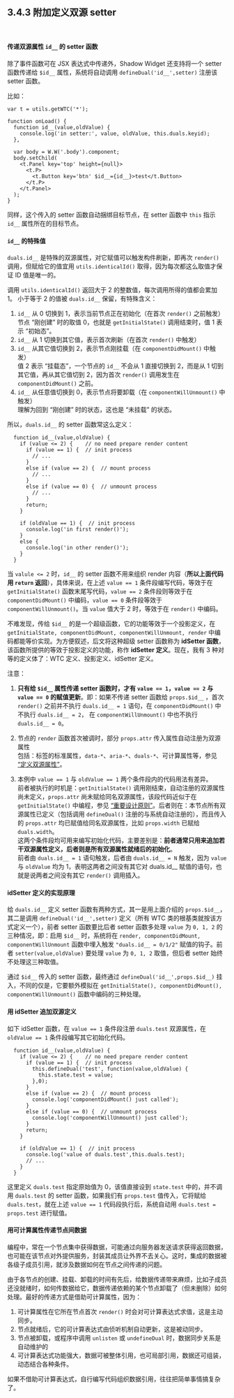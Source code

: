 3.4.3 附加定义双源 setter
------------------

&nbsp;

#### 传递双源属性 `id__` 的 setter 函数

除了事件函数可在 JSX 表达式中传递外，Shadow Widget 还支持将一个 setter 函数传递给 `$id__` 属性，系统将自动调用 `defineDual('id__',setter)` 注册该 setter 函数。

比如：

```
var t = utils.getWTC('*');

function onLoad() {  
  function id__(value,oldValue) {
    console.log('in setter:', value, oldValue, this.duals.keyid);
  },
  
  var body = W.W('.body').component;
  body.setChild(
    <t.Panel key='top' height={null}>
      <t.P>
        <t.Button key='btn' $id__={id__}>test</t.Button>
      </t.P>
    </t.Panel>
  );
}
```

同样，这个传入的 setter 函数自动捆绑目标节点，在 setter 函数中 `this` 指示 `id__` 属性所在的目标节点。

#### `id__` 的特殊值

`duals.id__` 是特殊的双源属性，对它赋值可以触发构件刷新，即再次 `render()` 调用，但赋给它的值宜用 `utils.identicalId()` 取得，因为每次都这么取值才保证 ID 值是唯一的。

调用 `utils.identicalId()` 返回大于 2 的整数值，每次调用所得的值都会累加 1。 小于等于 2 的值被 `duals.id__` 保留，有特殊含义：

1. `id__` 从 0 切换到 1，表示当前节点正在初始化（在首次 `render()` 之前触发）   
节点 “刚创建” 时的取值 0，也就是 `getInitialState()` 调用结束时，值 1 表示 “初始态”。
2. `id__` 从 1 切换到其它值，表示首次刷新（在首次 `render()` 中触发）
3. `id__` 从其它值切换到 2，表示节点刚挂载（在 `componentDidMount()` 中触发）   
值 2 表示 “挂载态”，一个节点的 `id__` 不会从 1 直接切换到 2，而是从 1 切到其它值，再从其它值切到 2，因为首次 `render()` 调用发生在 `componentDidMount()` 之前。
4. `id__` 从任意值切换到 0，表示节点将要卸载（在 `componentWillUnmount()` 中触发）   
理解为回到 “刚创建” 时的状态，这也是 “未挂载” 的状态。

所以，`duals.id__` 的 setter 函数常这么定义：

```
  function id__(value,oldValue) {
    if (value <= 2) {    // no need prepare render content
      if (value == 1) {  // init process
        // ...
      }
      else if (value == 2) {  // mount process
        // ...
      }
      else if (value == 0) {  // unmount process
        // ...
      }
      return;
    }

    if (oldValue == 1) {  // init process
      console.log('in first render()');
    }
    else {
      console.log('in other render()');
    }
  }
```

当 `valule <= 2` 时，`id__` 的 setter 函数不用来组织 render 内容（**所以上面代码用 `return` 返回**），具体来说，在上述 `value == 1` 条件段编写代码，等效于在 `getInitialState()` 函数末尾写代码，`value == 2` 条件段则等效于在 `componentDidMount()` 中编码，`value == 0` 条件段等效于 `componentWillUnmount()`。当 `value` 值大于 2 时，等效于在 `render()` 中编码。

不难发现，传给 `$id__` 的是一个超级函数，它的功能等效于一个投影定义，在 `getInitialState, componentDidMount, componentWillUnmount, render` 中编码都能等价实现。为方便叙述，后文将这种超级 setter 函数称为 **idSetter 函数**，该函数所提供的等效于投影定义的功能，称作 **idSetter 定义**。现在，我有 3 种对等的定义体了：WTC 定义、投影定义、idSetter 定义。

注意：

1. **只有给 `$id__` 属性传递 setter 函数时，才有 `value == 1`，`value == 2` 与 `value == 0` 的赋值更新**。即：如果不传递 setter 函数给 `props.$id__` ，首次 `render()` 之前并不执行 `duals.id__ = 1` 语句，在 `componentDidMount()` 中不执行 `duals.id__ = 2`， 在 `componentWillUnmount()` 中也不执行 `duals.id__ = 0`。

2. 节点的 `render` 函数首次被调时，部分 `props.attr` 传入属性自动注册为双源属性   
包括：标签的标准属性，`data-*`、`aria-*`、`duals-*`、可计算属性等，参见 [“定义双源属性”](#2.2.2.)。

3. 本例中 `value == 1` 与 `oldValue == 1` 两个条件段内的代码用法有差异。   
前者被执行的时机是：`getInitialState()` 调用刚结束，自动注册的双源属性尚未定义，`props.attr` 尚未赋给同名双源属性，该段代码近似于在 `getInitialState()` 中编程，参见 [“重要设计原则”](#2.7.5.!import_rule)。后者则在：本节点所有双源属性已定义（包括调用 `defineDual()` 注册的与系统自动注册的），而且传入的 `props.attr` 均已赋值给同名双源属性，比如 `props.width` 已赋给 `duals.width`。   
这两个条件段均可用来编写初始化代码，主要差别是：**前者通常只用来追加若干双源属性定义，后者则是所有双源属性就绪后的初始化**。   
前者由 `duals.id__ = 1` 语句触发，后者由 `duals.id__ = N` 触发，因为 `value` 与 `oldValue` 均为 1，表明这两者之间没有其它对 duals.id__ 赋值的语句，也就是说两者之间没有其它 `render()` 调用插入。

#### idSetter 定义的实现原理

给 `duals.id__` 定义 setter 函数有两种方式，其一是用上面介绍的 `props.$id__`，其二是调用 `defineDual('id__',setter)` 定义（所有 WTC 类的根基类就按该方式定义一个），前者 setter 函数要比后者 setter 函数多处理 `value` 为 `0, 1, 2` 的三种情况，即：启用 `$id__` 时，系统将在 `render, componentDidMount, componentWillUnmount` 函数中埋入触发 `"duals.id__ = 0/1/2"` 赋值的钩子。前者 `setter(value,oldValue)` 要处理 `value` 为 `0, 1, 2` 取值，但后者 setter 始终不处理这三种取值。

通过 `$id__` 传入的 setter 函数，最终通过 `defineDual('id__',props.$id__)` 挂入，不同的仅是，它要额外模拟在 `getInitialState(), componentDidMount(), componentWillUnmount()` 函数中编码的三种处理。

#### 用 idSetter 追加双源定义

如下 idSetter 函数，在 `value == 1` 条件段注册 `duals.test` 双源属性，在 `oldValue == 1` 条件段编写其它初始化代码。

```
  function id__(value,oldValue) {
    if (value <= 2) {    // no need prepare render content
      if (value == 1) {  // init process
        this.defineDual('test', function(value,oldValue) {
          this.state.test = value;
        },0);
      }
      else if (value == 2) {  // mount process
        console.log('componentDidMount() just called');
      }
      else if (value == 0) {  // unmount process
        console.log('componentWillUnmount() just called');
      }
      return;
    }
    
    if (oldValue == 1) {  // init process
      console.log('value of duals.test',this.duals.test);
      // ...
    }
  }
```

这里定义 `duals.test` 指定原始值为 0，该值直接设到 `state.test` 中的，并不调用 `duals.test` 的 setter 函数，如果我们有 `props.test` 值传入，它将赋给 `duals.test`，就在上述 `value == 1` 代码段执行后，系统自动用 `duals.test = props.test` 进行赋值。

#### 用可计算属性传递节点间数据

编程中，常在一个节点集中获得数据，可能通过向服务器发送请求获得返回数据，也可能在该节点对外提供服务，封装其成员让外界不去关心。这时，集成的数据被各级子成员引用，就涉及数据如何在节点之间传递的问题。

由于各节点的创建、挂载、卸载的时间有先后，给数据传递带来麻烦，比如子成员还没就绪时，如何传数据给它，数据传递依赖的某个节点卸载了（但未删除）如何处理。最好的传递方式是借助可计算属性，因为：

1. 可计算属性在它所在节点首次 `render()` 时会对可计算表达式求值，这是主动同步。
2. 节点就绪后，它的可计算表达式由侦听机制自动更新，这是被动同步。
3. 节点被卸载，或程序中调用 `unlisten` 或 `undefineDual` 时，数据同步关系是自动维护的
4. 可计算表达式功能强大，数据可被整体引用，也可局部引用，数据还可组装，动态结合各种条件。

如果不借助可计算表达式，自行编写代码组织数据引用，往往把简单事情搞复杂了。

&nbsp;
